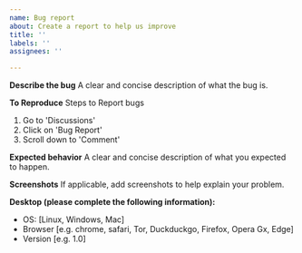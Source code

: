 ```yaml
---
name: Bug report
about: Create a report to help us improve
title: ''
labels: ''
assignees: ''

---
```


**Describe the bug**
A clear and concise description of what the bug is.

**To Reproduce**
Steps to Report bugs
1. Go to 'Discussions'
2. Click on 'Bug Report'
3. Scroll down to 'Comment'

**Expected behavior**
A clear and concise description of what you expected to happen.

**Screenshots**
If applicable, add screenshots to help explain your problem.

**Desktop (please complete the following information):**
 - OS: [Linux, Windows, Mac]
 - Browser [e.g. chrome, safari, Tor, Duckduckgo, Firefox, Opera Gx, Edge]
 - Version [e.g. 1.0]
